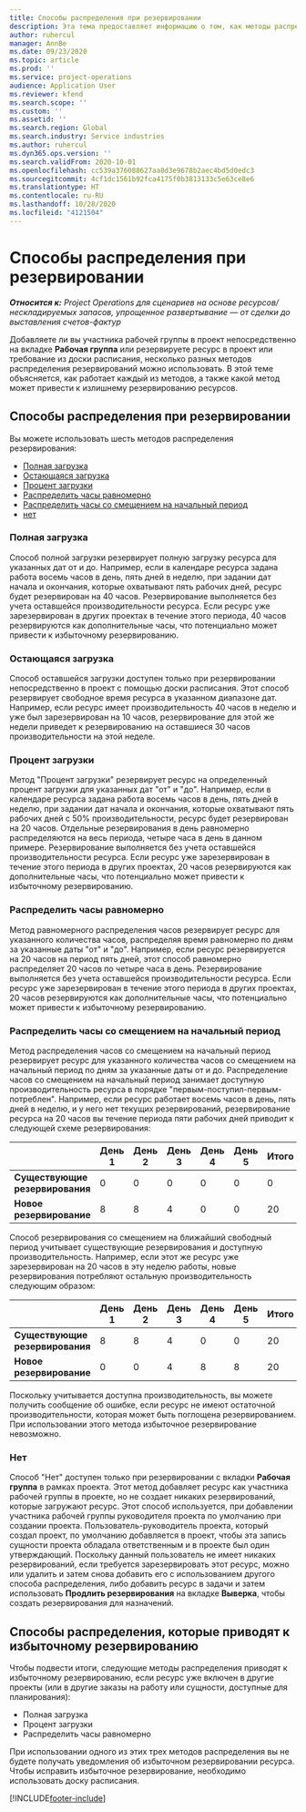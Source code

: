 ```yaml
---
title: Способы распределения при резервировании
description: Эта тема предоставляет информацию о том, как методы распределения резервирования работают в Project Operations.
author: ruhercul
manager: AnnBe
ms.date: 09/23/2020
ms.topic: article
ms.prod: ''
ms.service: project-operations
audience: Application User
ms.reviewer: kfend
ms.search.scope: ''
ms.custom: ''
ms.assetid: ''
ms.search.region: Global
ms.search.industry: Service industries
ms.author: ruhercul
ms.dyn365.ops.version: ''
ms.search.validFrom: 2020-10-01
ms.openlocfilehash: cc539a376088627aa8d3e9678b2aec4bd5d0edc3
ms.sourcegitcommit: 4cf1dc1561b92fca4175f0b3813133c5e63ce8e6
ms.translationtype: HT
ms.contentlocale: ru-RU
ms.lasthandoff: 10/28/2020
ms.locfileid: "4121504"
---
```

# <a name="booking-allocation-methods"></a>Способы распределения при резервировании

_**Относится к:** Project Operations для сценариев на основе ресурсов/нескладируемых запасов, упрощенное развертывание — от сделки до выставления счетов-фактур_

Добавляете ли вы участника рабочей группы в проект непосредственно на вкладке **Рабочая группа** или резервируете ресурс в проект или требование из доски расписания, несколько разных методов распределения резервирований можно использовать. В этой теме объясняется, как работает каждый из методов, а также какой метод может привести к излишнему резервированию ресурсов.

## <a name="booking-allocation-methods"></a>Способы распределения при резервировании

Вы можете использовать шесть методов распределения резервирования:

- [Полная загрузка](#full)
- [Остающаяся загрузка](#remaining)
- [Процент загрузки](#percentage)
- [Распределить часы равномерно](#evenly)
- [Распределить часы со смещением на начальный период](#front)
- [нет](#none)

### <a name="full-capacity"></a><a name="full"></a>Полная загрузка 
Способ полной загрузки резервирует полную загрузку ресурса для указанных дат от и до. Например, если в календаре ресурса задана работа восемь часов в день, пять дней в неделю, при задании дат начала и окончания, которые охватывают пять рабочих дней, ресурс будет резервирован на 40 часов. Резервирование выполняется без учета оставшейся производительности ресурса. Если ресурс уже зарезервирован в других проектах в течение этого периода, 40 часов резервируются как дополнительные часы, что потенциально может привести к избыточному резервированию.

### <a name="remaining-capacity"></a><a name="remaining"></a>Остающаяся загрузка
Способ оставшейся загрузки доступен только при резервировании непосредственно в проект с помощью доски расписания. Этот способ резервирует свободное время ресурса в указанном диапазоне дат. Например, если ресурс имеет производительность 40 часов в неделю и уже был зарезервирован на 10 часов, резервирование для этой же недели приведет к резервированию на оставшиеся 30 часов производительности на этой неделе.

### <a name="percentage-capacity"></a><a name="percentage"></a>Процент загрузки
Метод "Процент загрузки" резервирует ресурс на определенный процент загрузки для указанных дат "от" и "до". Например, если в календаре ресурса задана работа восемь часов в день, пять дней в неделю, при задании дат начала и окончания, которые охватывают пять рабочих дней с 50% производительности, ресурс будет резервирован на 20 часов. Отдельные резервирования в день равномерно распределяются на весь периода, четыре часа в день в данном примере. Резервирование выполняется без учета оставшейся производительности ресурса. Если ресурс уже зарезервирован в течение этого периода в других проектах, 20 часов резервируются как дополнительные часы, что потенциально может привести к избыточному резервированию.

### <a name="evenly-distribute-hours"></a><a name="evenly"></a>Распределить часы равномерно
Метод равномерного распределения часов резервирует ресурс для указанного количества часов, распределяя время равномерно по дням за указанные даты "от" и "до". Например, если ресурс резервируется на 20 часов на период пять дней, этот способ равномерно распределяет 20 часов по четыре часа в день. Резервирование выполняется без учета оставшейся производительности ресурса. Если ресурс уже зарезервирован в течение этого периода в других проектах, 20 часов резервируются как дополнительные часы, что потенциально может привести к избыточному резервированию.

### <a name="front-load-hours"></a><a name="front"></a>Распределить часы со смещением на начальный период
Метод распределения часов со смещением на начальный период резервирует ресурс для указанного количества часов со смещением на начальный период по дням за указанные даты от и до. Распределение часов со смещением на начальный период занимает доступную производительность ресурса в порядке "первым-поступил-первым-потреблен". Например, если ресурс работает восемь часов в день, пять дней в неделю, и у него нет текущих резервирований, резервирование ресурса на 20 часов вы течение периода пяти рабочих дней приводит к следующей схеме резервирования: 

|                           |    День 1    |    День 2    |    День 3    |    День 4    |    День 5    |    Итого    |
|---------------------------|-------------|-------------|-------------|-------------|-------------|-------------|
|    **Существующие резервирования**    |    0        |    0        |    0        |    0        |    0        |    0        |
|    **Новое резервирование**          |    8        |    8        |    4        |    0        |    0        |    20       |

Способ резервирования со смещением на ближайший свободный период учитывает существующие резервирования и доступную производительность. Например, если этот же ресурс уже зарезервирован на 20 часов в эту неделю работы, новые резервирования потребляют остальную производительность следующим образом:

|                     | День 1 | День 2 | День 3 | День 4 | День 5 | Итого |
|---------------------|-------|-------|-------|-------|-------|-------|
| **Существующие резервирования** | 8     | 8     | 4     | 0     | 0     | 20    |
| **Новое резервирование**       | 0     | 0     | 4     | 8     | 8     | 20    |

Поскольку учитывается доступна производительность, вы можете получить сообщение об ошибке, если ресурс не имеют остаточной производительности, которая может быть поглощена резервированием. При использовании этого метода избыточное резервирование невозможно.

### <a name="none"></a><a name="none"></a>Нет
Способ "Нет" доступен только при резервировании с вкладки **Рабочая группа** в рамках проекта. Этот метод добавляет ресурс как участника рабочей группы в проекте, но не создает никаких резервирований, которые загружают ресурс. Этот способ используется, при добавлении участника рабочей группы руководителя проекта по умолчанию при создании проекта. Пользователь-руководитель проекта, который создал проект, по умолчанию добавляется в проект, чтобы эта запись сущности проекта обладала ответственным и в проекте был один утверждающий. Поскольку данный пользователь не имеет никаких резервирований, если требуется зарезервировать этот ресурс, можно или удалить и затем снова добавить его с использованием другого способа распределения, либо добавить ресурс в задачи и затем использовать **Продлить резервирования** на вкладке **Выверка**, чтобы создать резервирования для назначений.

## <a name="allocation-methods-that-lead-to-overbooking"></a>Способы распределения, которые приводят к избыточному резервированию
Чтобы подвести итоги, следующие методы распределения приводят к избыточному резервированию, если ресурс уже включен в другие проекты (или в другие заказы на работу или сущности, доступные для планирования):

- Полная загрузка
- Процент загрузки
- Распределить часы равномерно

При использовании одного из этих трех методов распределения вы не будете получать уведомления об избыточном резервировании ресурса. Чтобы исправить избыточное резервирование, необходимо использовать доску расписания.


[!INCLUDE[footer-include](../includes/footer-banner.md)]